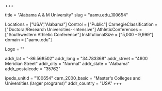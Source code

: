 
+++

title = "Alabama A & M University"
slug = "aamu.edu_100654"

Locations = ["USA","Alabama"]
Control = ["Public"]
CarnegieClassification = ["Doctoral/Research Universities--Intensive"]
AthleticConferences = ["Southwestern Athletic Conference"]
InstitutionalSize = ["5,000 - 9,999"]
domain = ["aamu.edu"]

Logo = ""

addr_lat = "-86.568502"
addr_long = "34.783368"
addr_street = "4900 Meridian Street"
addr_city = "Normal"
addr_state = "Alabama"
addr_postalcode = "35762"

ipeds_unitid = "100654"
carn_2000_basic = "Master's Colleges and Universities (larger programs)"
addr_country = "USA"
+++
    

